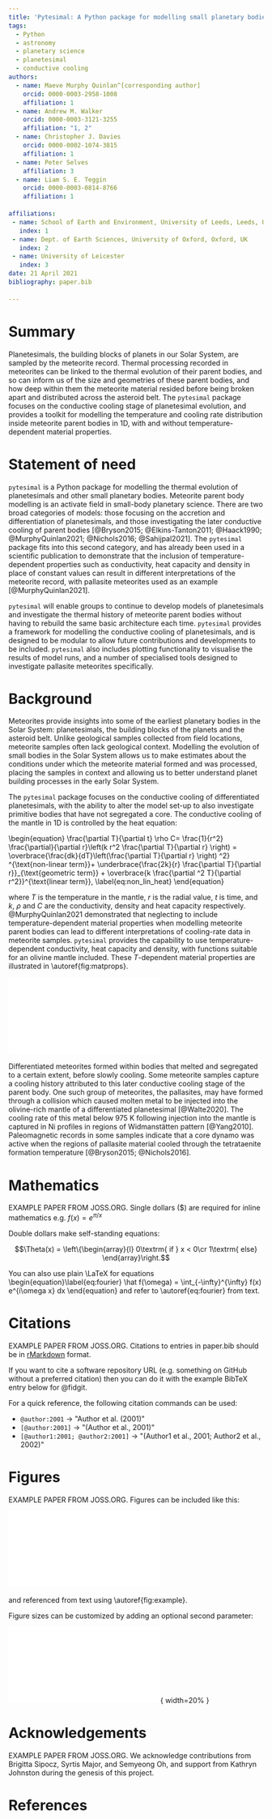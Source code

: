 ```yaml
---
title: 'Pytesimal: A Python package for modelling small planetary bodies'
tags:
  - Python
  - astronomy
  - planetary science
  - planetesimal
  - conductive cooling
authors:
  - name: Maeve Murphy Quinlan^[corresponding author]
    orcid: 0000-0003-2958-1008
    affiliation: 1
  - name: Andrew M. Walker
    orcid: 0000-0003-3121-3255
    affiliation: "1, 2"
  - name: Christopher J. Davies
    orcid: 0000-0002-1074-3815
    affiliation: 1
  - name: Peter Selves
    affiliation: 3
  - name: Liam S. E. Teggin
    orcid: 0000-0003-0814-8766
    affiliation: 1

affiliations:
 - name: School of Earth and Environment, University of Leeds, Leeds, UK
   index: 1
 - name: Dept. of Earth Sciences, University of Oxford, Oxford, UK
   index: 2
 - name: University of Leicester
   index: 3
date: 21 April 2021
bibliography: paper.bib
   
---
```


# Summary

Planetesimals, the building blocks of planets in our Solar System, are sampled by the meteorite record. Thermal processing recorded in meteorites can be linked to the thermal evolution of their parent bodies, and so can inform us of the size and geometries of these parent bodies, and how deep within them the meteorite material resided before being broken apart and distributed across the asteroid belt. The `pytesimal` package focuses on the conductive cooling stage of planetesimal evolution, and provides a toolkit for modelling the temperature and cooling rate distribution inside meteorite parent bodies in 1D, with and without temperature-dependent material properties.

# Statement of need

`pytesimal` is a Python package for modelling the thermal evolution of planetesimals and other small planetary bodies. Meteorite parent body modelling is an activate field in small-body planetary science. There are two broad categories of models: those focusing on the accretion and differentiation of planetesimals, and those investigating the later conductive cooling of parent bodies [@Bryson2015; @Elkins-Tanton2011; @Haack1990; @MurphyQuinlan2021; @Nichols2016; @Sahijpal2021]. The `pytesimal` package fits into this second category, and has already been used in a scientific publication to demonstrate that the inclusion of temperature-dependent properties such as conductivity, heat capacity and density in place of constant values can result in different interpretations of the meteorite record, with pallasite meteorites used as an example [@MurphyQuinlan2021].

`pytesimal` will enable groups to continue to develop models of planetesimals and investigate the thermal history of meteorite parent bodies without having to rebuild the same basic architecture each time. `pytesimal` provides a framework for modelling the conductive cooling of planetesimals, and is designed to be modular to allow future contributions and developments to be included. `pytesimal` also includes plotting functionality to visualise the results of model runs, and a number of specialised tools designed to investigate pallasite meteorites specifically.

# Background

Meteorites provide insights into some of the earliest planetary bodies in the Solar System: planetesimals, the building blocks of the planets and the asteroid belt. Unlike geological samples collected from field locations, meteorite samples often lack geological context. Modelling the evolution of small bodies in the Solar System allows us to make estimates about the conditions under which the meteorite material formed and was processed, placing the samples in context and allowing us to better understand planet building processes in the early Solar System.

The `pytesimal` package focuses on the conductive cooling of differentiated planetesimals, with the ability to alter the model set-up to also investigate primitive bodies that have not segregated a core. The conductive cooling of the mantle in 1D is controlled by the heat equation:

\begin{equation}
\frac{\partial T}{\partial t} \rho C=
\frac{1}{r^2} \frac{\partial}{\partial r}\left(k r^2 \frac{\partial T}{\partial r} \right) =
\overbrace{\frac{dk}{dT}\left(\frac{\partial T}{\partial r} \right) ^2} ^{\text{non-linear term}}+
\underbrace{\frac{2k}{r} \frac{\partial T}{\partial r}}_{\text{geometric term}} +
\overbrace{k \frac{\partial ^2 T}{\partial r^2}}^{\text{linear term}},
\label{eq:non_lin_heat}
\end{equation}

where $T$ is the temperature in the mantle, $r$ is the radial value, $t$ is time, and $k$, $\rho$ and $C$ are the conductivity, density and heat capacity respectively.  @MurphyQuinlan2021 demonstrated that neglecting to include temperature-dependent material properties when modelling meteorite parent bodies can lead to different interpretations of cooling-rate data in meteorite samples. `pytesimal` provides the capability to use temperature-dependent conductivity, heat capacity and density, with functions suitable for an olivine mantle included. These $T$-dependent material properties are illustrated in \autoref{fig:matprops}.

![Caption for example figure.\label{fig:matprops}](material_properties.pdf)

Differentiated meteorites formed within bodies that melted and segregated to a certain extent, before slowly cooling. Some meteorite samples capture a cooling history attributed to this later conductive cooling stage of the parent body. One such group of meteorites, the pallasites, may have formed through a collision which caused molten metal to be injected into the olivine-rich mantle of a differentiated planetesimal [@Walte2020]. The cooling rate of this metal below 975 K following injection into the mantle is captured in Ni profiles in regions of Widmanstätten pattern [@Yang2010]. Paleomagnetic records in some samples indicate that a core dynamo was active when the regions of pallasite material cooled through the tetrataenite formation temperature [@Bryson2015; @Nichols2016].

# Mathematics

EXAMPLE PAPER FROM JOSS.ORG.
Single dollars ($) are required for inline mathematics e.g. $f(x) = e^{\pi/x}$

Double dollars make self-standing equations:

$$\Theta(x) = \left\{\begin{array}{l}
0\textrm{ if } x < 0\cr
1\textrm{ else}
\end{array}\right.$$

You can also use plain \LaTeX for equations
\begin{equation}\label{eq:fourier}
\hat f(\omega) = \int_{-\infty}^{\infty} f(x) e^{i\omega x} dx
\end{equation}
and refer to \autoref{eq:fourier} from text.

# Citations

EXAMPLE PAPER FROM JOSS.ORG.
Citations to entries in paper.bib should be in
[rMarkdown](http://rmarkdown.rstudio.com/authoring_bibliographies_and_citations.html)
format.

If you want to cite a software repository URL (e.g. something on GitHub without a preferred
citation) then you can do it with the example BibTeX entry below for @fidgit.

For a quick reference, the following citation commands can be used:
- `@author:2001`  ->  "Author et al. (2001)"
- `[@author:2001]` -> "(Author et al., 2001)"
- `[@author1:2001; @author2:2001]` -> "(Author1 et al., 2001; Author2 et al., 2002)"

# Figures

EXAMPLE PAPER FROM JOSS.ORG.
Figures can be included like this:

![Caption for example figure.\label{fig:example}](aterial_properties.pdf)

and referenced from text using \autoref{fig:example}.

Figure sizes can be customized by adding an optional second parameter:

![Caption for example figure.](aterial_properties.pdf){ width=20% }

# Acknowledgements

EXAMPLE PAPER FROM JOSS.ORG.
We acknowledge contributions from Brigitta Sipocz, Syrtis Major, and Semyeong
Oh, and support from Kathryn Johnston during the genesis of this project.

# References